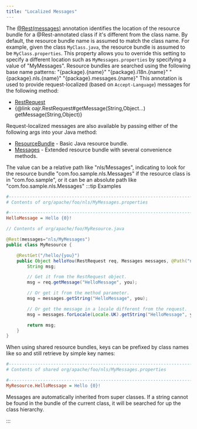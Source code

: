 ```yaml
---
title: "Localized Messages"
---
```


The [@Rest(messages)]({{API_DOCS}}/org/apache/juneau/rest/annotation/Rest.html#messages) annotation identifies the location of the resource bundle for a @Rest-annotated class if it's different from the class name.
By default, the resource bundle name is assumed to match the class name.
For example, given the class `MyClass.java`, the resource bundle is assumed to be `MyClass.properties`.
This property allows you to override this setting to specify a different location such as `MyMessages.properties` by specifying a value of "MyMessages".
Resource bundles are searched using the following base name patterns: "\{package\}.\{name\}" "\{package\}.i18n.\{name\}" "\{package\}.nls.\{name\}" "\{package\}.messages.\{name\}" This annotation is used to provide request-localized (based on `Accept-Language`) messages for the following method:
- [RestRequest]({{API_DOCS}}/org/apache/juneau/rest/RestRequest.html)
- \{@link oajr.RestRequest#getMessage(String,Object...) getMessage(String,Object)\}

Request-localized messages are also available by passing either of the following args into your Java method:
- [ResourceBundle]({{API_DOCS}}/java/util/ResourceBundle.html) - Basic Java resource bundle.
- [Messages]({{API_DOCS}}/org/apache/juneau/cp/Messages.html) - Extended resource bundle with several convenience methods.

The value can be a relative path like "nls/Messages", indicating to look for the resource bundle "com.foo.sample.nls.Messages" if the resource class is in "com.foo.sample", or it can be an absolute path like "com.foo.sample.nls.Messages"
:::tip Examples


```ini
#--------------------------------------------------------------------------------
# Contents of org/apache/foo/nls/MyMessages.properties

#--------------------------------------------------------------------------------
HelloMessage = Hello {0}!
```


```java
// Contents of org/apache/foo/MyResource.java

@Rest(messages="nls/MyMessages")
public class MyResource {

    @RestGet("/hello/{you}")
    public Object helloYou(RestRequest req, Messages messages, @Path("name") String you) {
        String msg;

        // Get it from the RestRequest object.
        msg = req.getMessage("HelloMessage", you);

        // Or get it from the method parameter.
        msg = messages.getString("HelloMessage", you);

        // Or get the message in a locale different from the request.
        msg = messages.forLocale(Locale.UK).getString("HelloMessage", you);

        return msg;
    }
}
```


When using shared resource bundles, keys can be prefixed by class names like so and still retrieve by simple
key names:

```ini
#--------------------------------------------------------------------------------
# Contents of shared org/apache/foo/nls/MyMessages.properties

#--------------------------------------------------------------------------------
MyResource.HelloMessage = Hello {0}!
```


Messages are automatically inherited from super classes.  If a string cannot be found in the bundle of the current
class, it will be searched for up the class hierarchy.

:::
